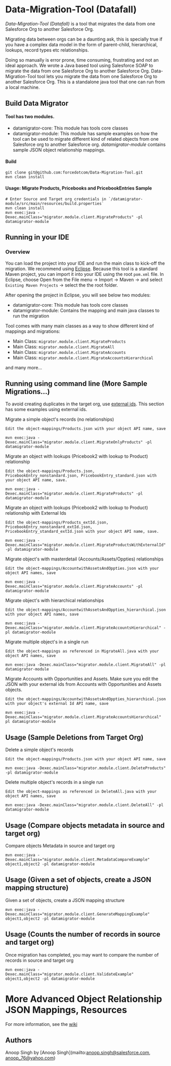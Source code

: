 # Data-Migration-Tool (Datafall)

*Data-Migration-Tool (Datafall)* is a tool that migrates the data from one Salesforce Org to another Salesforce Org.

Migrating data between orgs can be a daunting ask, this is specially true if you have a complex data model in the form of parent-child, hierarchical, lookups, record types etc relationships.

Doing so manually is error prone, time consuming, frustrating and not an ideal approach. We wrote a Java based tool using Salesforce SOAP to migrate the data from one Salesforce Org to another Salesforce Org. Data-Migration-Tool tool lets you migrate the data from one Salesforce Org to another Salesforce Org. This is a standalone java tool that one can run from a local machine. 

## Build Data Migrator

#### Tool has two modules.

* datamigrator-core: This module has tools core classes
* datamigrator-module: This module has sample examples on how the tool can be used to migrate different kind of related objects from one Salesforce org to another Salesforce org. *datamigrator-module* contains sample JSON object relationship mappings.

#### Build
    git clone git@github.com:forcedotcom/Data-Migration-Tool.git
	mvn clean install

#### Usage: Migrate Products, Pricebooks and PricebookEntries Sample

	# Enter Source and Target org credentials in `/datamigrator-module/src/main/resources/build.properties`
	mvn clean install
	mvn exec:java -Dexec.mainClass="migrator.module.client.MigrateProducts" -pl datamigrator-module

## Running in your IDE

### Overview

You can load the project into your IDE and run the main class to kick-off the migration. We recommend using [Eclipse](http://www.eclipse.org/downloads/). Because this tool is a standard Maven project, you can import it into your IDE using the root `pom.xml` file. In Eclipse, choose Open from the File menu -> Import -> Maven -> and select `Existing Maven Projects` -> select the the root folder.

After opening the project in Eclipse, you will see below two modules:

* datamigrator-core: This module has tools core classes
* datamigrator-module: Contains the mapping and main java classes to run the migration

Tool comes with many main classes as a way to show different kind of mappings and migrations:

* Main Class: `migrator.module.client.MigrateProducts`
* Main Class: `migrator.module.client.MigrateAll`
* Main Class: `migrator.module.client.MigrateAccounts`
* Main Class: `migrator.module.client.MigrateAccountsHierarchical`

and many more...


## Running using command line (More Sample Migrations...)
To avoid creating duplicates in the target org, use [external ids](https://github.com/forcedotcom/Data-Migration-Tool/wiki/External-Id). This section has some examples using external ids.

Migrate a simple object's records (no relationships)

	Edit the object-mappings/Products.json with your object API name, save

	mvn exec:java -Dexec.mainClass="migrator.module.client.MigrateOnlyProducts" -pl datamigrator-module

Migrate an object with lookups (Pricebook2 with lookup to Product) relationship

	Edit the object-mappings/Products.json, PricebookEntry_nonstandard.json, PricebookEntry_standard.json with your object API name, save. 

	mvn exec:java -Dexec.mainClass="migrator.module.client.MigrateProducts" -pl datamigrator-module

Migrate an object with lookups (Pricebook2 with lookup to Product) relationship with External Ids

	Edit the object-mappings/Products_extId.json, PricebookEntry_nonstandard_extId.json, PricebookEntry_standard_extId.json with your object API name, save. 

	mvn exec:java -Dexec.mainClass="migrator.module.client.MigrateProductsWithExternalId" -pl datamigrator-module

Migrate object's with masterdetail (Accounts/Assets/Oppties) relationships

	Edit the object-mappings/AccountwithAssetsAndOppties.json with your object API names, save

	mvn exec:java -Dexec.mainClass="migrator.module.client.MigrateAccounts" -pl datamigrator-module

Migrate object's with hierarchical relationships

	Edit the object-mappings/AccountwithAssetsAndOppties_hierarchical.json with your object API names, save

	mvn exec:java -Dexec.mainClass="migrator.module.client.MigrateAccountsHierarchical" -pl datamigrator-module

Migrate multiple object's in a single run

	Edit the object-mappings as referenced in MigrateAll.java with your object API names, save

	mvn exec:java -Dexec.mainClass="migrator.module.client.MigrateAll" -pl
	datamigrator-module

Migrate Accounts with Opportunities and Assets. Make sure you edit the JSON with your external ids from Accounts with Opportunities and Assets objects.

	Edit the object-mappings/AccountwithAssetsAndOppties_hierarchical.json with your object's external Id API name, save

	mvn exec:java -Dexec.mainClass="migrator.module.client.MigrateAccountsHierarchical" pl datamigrator-module


## Usage (Sample Deletions from Target Org)

Delete a simple object's records

	Edit the object-mappings/Products.json with your object API name, save

	mvn exec:java -Dexec.mainClass="migrator.module.client.DeleteProducts" -pl datamigrator-module

Delete multiple object's records in a single run

	Edit the object-mappings as referenced in DeleteAll.java with your object API names, save

	mvn exec:java -Dexec.mainClass="migrator.module.client.DeleteAll" -pl datamigrator-module


## Usage (Compare objects metadata in source and target org)

Compare objects Metadata in source and target org

	mvn exec:java -Dexec.mainClass="migrator.module.client.MetadataCompareExample" object1,object2 -pl datamigrator-module

## Usage (Given a set of objects, create a JSON mapping structure)

Given a set of objects, create a JSON mapping structure

	mvn exec:java -Dexec.mainClass="migrator.module.client.GenerateMappingExample" object1,object2 -pl datamigrator-module

## Usage (Counts the number of records in source and target org)

Once migration has completed, you may want to compare the number of records in source and target org

	mvn exec:java -Dexec.mainClass="migrator.module.client.ValidateExample" object1,object2 -pl datamigrator-module


# More Advanced Object Relationship JSON Mappings, Resources

For more information, see the [wiki](https://github.com/forcedotcom/Data-Migration-Tool/wiki)

## Authors

Anoop Singh by [Anoop Singh](mailto:anoop.singh@salesforce.com, anoop_76@yahoo.com)
